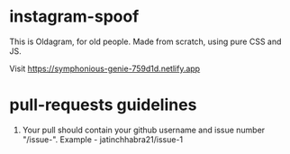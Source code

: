 <h1>instagram-spoof</h1>
<p>This is Oldagram, for old people.
Made from scratch, using pure CSS and JS.</p>

Visit <a href="https://symphonious-genie-759d1d.netlify.app">https://symphonious-genie-759d1d.netlify.app</a>

<h1>pull-requests guidelines</h1>
<ol>
  <li>Your pull should contain your github username and issue number "<github username>/issue-<issue number>". Example - jatinchhabra21/issue-1</li>
</ol>
